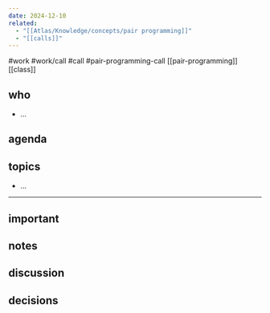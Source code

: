 ```yaml
---
date: 2024-12-10
related:
  - "[[Atlas/Knowledge/concepts/pair programming]]"
  - "[[calls]]"
---
```

#work #work/call #call #pair-programming-call
[[pair-programming]] [[class]]

## who
- ...

## agenda


## topics
- ...

---

## important

## notes

## discussion

## decisions

